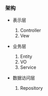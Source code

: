 ### 架构

- 表示层

  1. Controller
  2. Vew

- 业务层

  1. Entity
  2. VO
  3. Service

- 数据访问层

  1. Repository

  

